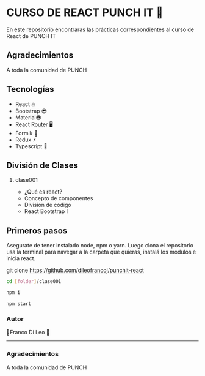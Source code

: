 # CURSO DE REACT PUNCH IT 🥊

En este repositorio encontraras las prácticas correspondientes al curso de React de PUNCH IT

## Agradecimientos

A toda la comunidad de PUNCH

## Tecnologías

<ul>
    <li> React 🔥</li>
    <li> Bootstrap 😎</li>
    <li>Material😎 </li>
    <li> React Router 🖥</li>
    <li> Formik 📝</li>
    <li> Redux ⚡︎</li>
    <li>Typescript 🎲</li>
</ul>

## División de Clases

<ol>
    <li> clase001 </li>
        <ul>
            <li>¿Qué es react?</li>
            <li>Concepto de componentes</li>
            <li>División de código</li>
            <li>React Bootstrap I</li>
        </ul>
</ol>

## Primeros pasos

<p>Asegurate de tener instalado node, npm o yarn. Luego clona el repositorio usa la terminal para navegar a la carpeta que quieras, instalá los modulos e inicia react. </p>

git clone https://github.com/dileofrancoj/punchit-react

```bash
cd [folder]/clase001
```

```bash
npm i
```

```
npm start
```

### Autor

🥊Franco Di Leo 🥊

<hr/>

### Agradecimientos

<p>A toda la comunidad de PUNCH </p>

